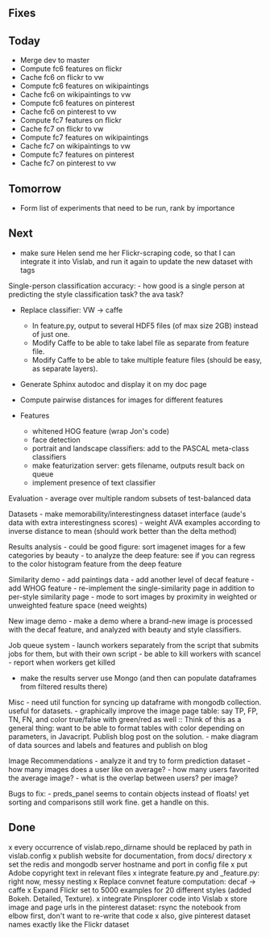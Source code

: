 ## Fixes

## Today

- Merge dev to master
- Compute fc6 features on flickr
- Cache fc6 on flickr to vw
- Compute fc6 features on wikipaintings
- Cache fc6 on wikipaintings to vw
- Compute fc6 features on pinterest
- Cache fc6 on pinterest to vw
- Compute fc7 features on flickr
- Cache fc7 on flickr to vw
- Compute fc7 features on wikipaintings
- Cache fc7 on wikipaintings to vw
- Compute fc7 features on pinterest
- Cache fc7 on pinterest to vw


## Tomorrow

- Form list of experiments that need to be run, rank by importance

## Next

- make sure Helen send me her Flickr-scraping code, so that I can integrate it into Vislab, and run it again to update the new dataset with tags

Single-person classification accuracy:
    - how good is a single person at predicting the style classification task? the ava task?

- Replace classifier: VW -> caffe
    - In feature.py, output to several HDF5 files (of max size 2GB) instead of just one.
    - Modify Caffe to be able to take label file as separate from feature file.
    - Modify Caffe to be able to take multiple feature files (should be easy, as separate layers).

- Generate Sphinx autodoc and display it on my doc page

- Compute pairwise distances for images for different features

- Features
    - whitened HOG feature (wrap Jon's code)
    - face detection
    - portrait and landscape classifiers: add to the PASCAL meta-class classifiers
    - make featurization server: gets filename, outputs result back on queue
    - implement presence of text classifier

Evaluation
    - average over multiple random subsets of test-balanced data

Datasets
    - make memorability/interestingness dataset interface (aude's data with extra interestingness scores)
    - weight AVA examples according to inverse distance to mean (should work better than the delta method)

Results analysis
    - could be good figure: sort imagenet images for a few categories by beauty
    - to analyze the deep feature: see if you can regress to the color histogram feature from the deep feature

Similarity demo
    - add paintings data
    - add another level of decaf feature
    - add WHOG feature
    - re-implement the single-similarity page in addition to per-style similarity page
    - mode to sort images by proximity in weighted or unweighted feature space (need weights)

New image demo
    - make a demo where a brand-new image is processed with the decaf feature, and analyzed with beauty and style classifiers.

Job queue system
    - launch workers separately from the script that submits jobs for them, but with their own script
    - be able to kill workers with scancel
    - report when workers get killed

- make the results server use Mongo (and then can populate dataframes from filtered results there)

Misc
    - need util function for syncing up dataframe with mongodb collection. useful for datasets.
    - graphically improve the image page table: say TP, FP, TN, FN, and color true/false with green/red as well
        :: Think of this as a general thing: want to be able to format tables with color depending on parameters, in Javacript. Publish blog post on the solution.
    - make diagram of data sources and labels and features and publish on blog

Image Recommendations
    - analyze it and try to form prediction dataset
        - how many images does a user like on average?
        - how many users favorited the average image?
        - what is the overlap between users? per image?

Bugs to fix:
    - preds_panel seems to contain objects instead of floats! yet sorting and comparisons still work fine. get a handle on this.

## Done

x every occurrence of vislab.repo_dirname should be replaced by path in vislab.config
x publish website for documentation, from docs/ directory
x set the redis and mongodb server hostname and port in config file
x put Adobe copyright text in relevant files
x integrate feature.py and _feature.py: right now, messy nesting
x Replace convnet feature computation: decaf -> caffe
x Expand Flickr set to 5000 examples for 20 different styles (added Bokeh. Detailed, Texture).
x integrate Pinsplorer code into Vislab
x store image and page urls in the pinterest dataset: rsync the notebook from elbow first, don't want to re-write that code
x also, give pinterest dataset names exactly like the Flickr dataset
